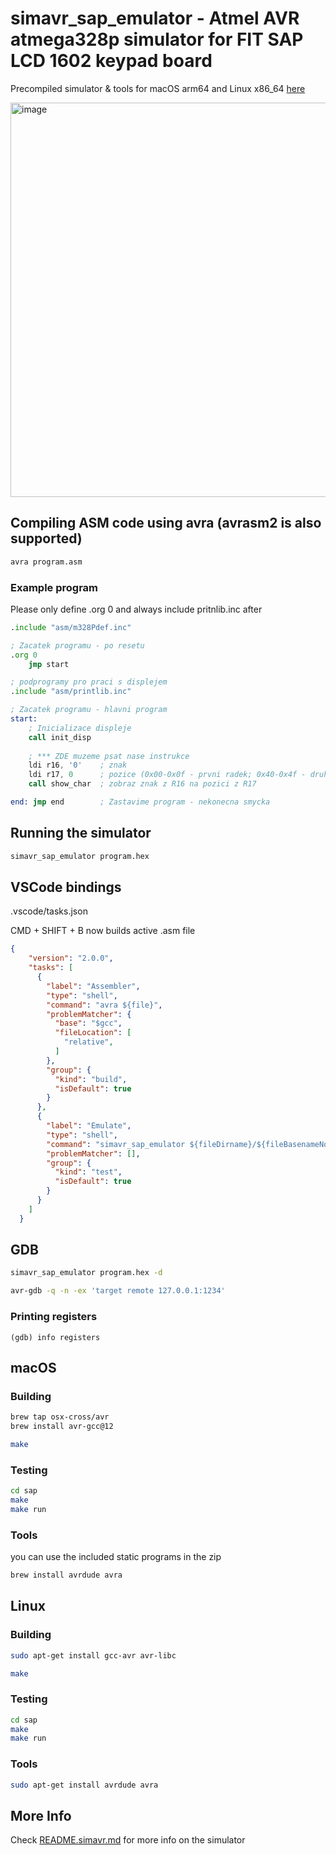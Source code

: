simavr_sap_emulator - Atmel AVR atmega328p simulator for FIT SAP LCD 1602 keypad board
======

Precompiled simulator & tools for macOS arm64 and Linux x86_64 [here](https://github.com/EETagent/simavr-sap/releases)

<img width="631" alt="image" src="https://github.com/EETagent/simavr-sap-experiment/assets/20557318/ef75870d-84ce-4088-942b-073e04b58874">

## Compiling ASM code using avra (avrasm2 is also supported)

```sh
avra program.asm
```

### Example program

Please only define .org 0 and always include pritnlib.inc after

```asm
.include "asm/m328Pdef.inc"

; Zacatek programu - po resetu
.org 0
    jmp start

; podprogramy pro praci s displejem
.include "asm/printlib.inc"

; Zacatek programu - hlavni program
start:
    ; Inicializace displeje
    call init_disp
    
    ; *** ZDE muzeme psat nase instrukce
    ldi r16, '0'    ; znak
    ldi r17, 0      ; pozice (0x00-0x0f - prvni radek; 0x40-0x4f - druhy radek)
    call show_char  ; zobraz znak z R16 na pozici z R17

end: jmp end        ; Zastavime program - nekonecna smycka
```

## Running the simulator

```sh
simavr_sap_emulator program.hex
```

## VSCode bindings

.vscode/tasks.json

CMD + SHIFT + B now builds active .asm file


```json
{
    "version": "2.0.0",
    "tasks": [
      {
        "label": "Assembler",
        "type": "shell",
        "command": "avra ${file}",
        "problemMatcher": {
          "base": "$gcc",
          "fileLocation": [
            "relative",
          ]
        },
        "group": {
          "kind": "build",
          "isDefault": true
        }
      },
      {
        "label": "Emulate",
        "type": "shell",
        "command": "simavr_sap_emulator ${fileDirname}/${fileBasenameNoExtension}.hex",
        "problemMatcher": [],
        "group": {
          "kind": "test",
          "isDefault": true
        }
      }
    ]
  }
```

## GDB

```sh
simavr_sap_emulator program.hex -d
```

```sh
avr-gdb -q -n -ex 'target remote 127.0.0.1:1234'
```

### Printing registers

```gdb
(gdb) info registers
```

## macOS

### Building

```sh
brew tap osx-cross/avr
brew install avr-gcc@12
```

```sh
make
```

### Testing

```sh
cd sap
make
make run

```

### Tools

you can use the included static programs in the zip

```sh
brew install avrdude avra
```

## Linux

### Building

```sh
sudo apt-get install gcc-avr avr-libc
```

```sh
make
```

### Testing

```sh
cd sap
make
make run
```

### Tools

```sh
sudo apt-get install avrdude avra
```

## More Info

Check [README.simavr.md](https://github.com/EETagent/simavr-sap-experiment/blob/master/README.simavr.md) for more info on the simulator
